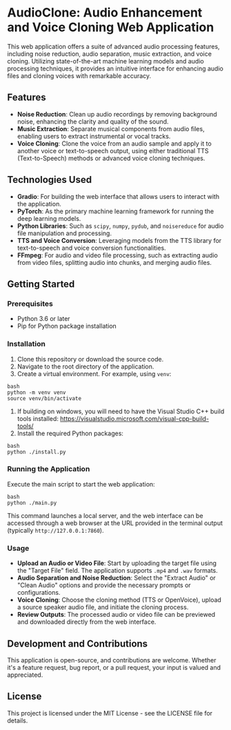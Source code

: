 
# AudioClone: Audio Enhancement and Voice Cloning Web Application

This web application offers a suite of advanced audio processing features, including noise reduction, audio separation, music extraction, and voice cloning. Utilizing state-of-the-art machine learning models and audio processing techniques, it provides an intuitive interface for enhancing audio files and cloning voices with remarkable accuracy.

## Features

- **Noise Reduction**: Clean up audio recordings by removing background noise, enhancing the clarity and quality of the sound.
- **Music Extraction**: Separate musical components from audio files, enabling users to extract instrumental or vocal tracks.
- **Voice Cloning**: Clone the voice from an audio sample and apply it to another voice or text-to-speech output, using either traditional TTS (Text-to-Speech) methods or advanced voice cloning techniques.

## Technologies Used

- **Gradio**: For building the web interface that allows users to interact with the application.
- **PyTorch**: As the primary machine learning framework for running the deep learning models.
- **Python Libraries**: Such as `scipy`, `numpy`, `pydub`, and `noisereduce` for audio file manipulation and processing.
- **TTS and Voice Conversion**: Leveraging models from the TTS library for text-to-speech and voice conversion functionalities.
- **FFmpeg**: For audio and video file processing, such as extracting audio from video files, splitting audio into chunks, and merging audio files.

## Getting Started

### Prerequisites

- Python 3.6 or later
- Pip for Python package installation

### Installation

1. Clone this repository or download the source code.
2. Navigate to the root directory of the application.
3. Create a virtual environment. For example, using `venv`:

```
bash
python -m venv venv
source venv/bin/activate
```
1. If building on windows, you will need to have the Visual Studio C++ build tools installed:
   https://visualstudio.microsoft.com/visual-cpp-build-tools/
2. Install the required Python packages:

```
bash
python ./install.py
```

### Running the Application

Execute the main script to start the web application:

```
bash
python ./main.py
```

This command launches a local server, and the web interface can be accessed through a web browser at the URL provided in the terminal output (typically `http://127.0.0.1:7860`).

### Usage

- **Upload an Audio or Video File**: Start by uploading the target file using the "Target File" field. The application supports `.mp4` and `.wav` formats.
- **Audio Separation and Noise Reduction**: Select the "Extract Audio" or "Clean Audio" options and provide the necessary prompts or configurations.
- **Voice Cloning**: Choose the cloning method (TTS or OpenVoice), upload a source speaker audio file, and initiate the cloning process.
- **Review Outputs**: The processed audio or video file can be previewed and downloaded directly from the web interface.

## Development and Contributions

This application is open-source, and contributions are welcome. Whether it's a feature request, bug report, or a pull request, your input is valued and appreciated.

## License

This project is licensed under the MIT License - see the LICENSE file for details.


